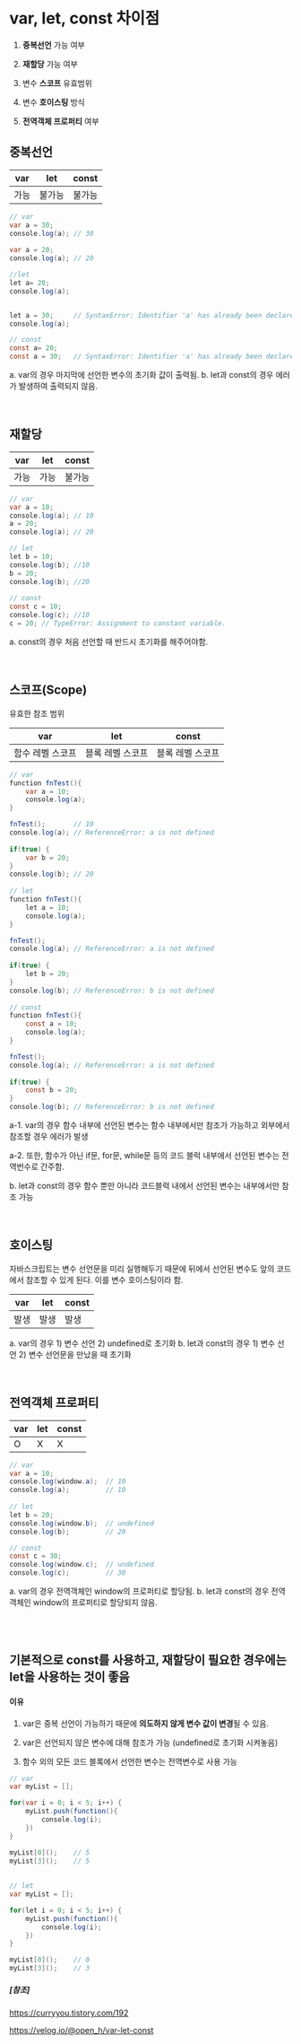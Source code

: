 # var, let, const 차이점
1. **중복선언** 가능 여부

2. **재할당** 가능 여부

3. 변수 **스코프** 유효범위

4. 변수 **호이스팅** 방식

5. **전역객체 프로퍼티** 여부


## 중복선언
|var|let |const|
|--|--|--|
| 가능 | 불가능 |불가능|

```java
// var
var a = 30;
console.log(a);	// 30
 
var a = 20;
console.log(a);	// 20

//let
let a= 20;
console.log(a);	


let a = 30;		// SyntaxError: Identifier 'a' has already been declared
console.log(a);

// const
const a= 20;
const a = 30;	// SyntaxError: Identifier 'a' has already been declared
```
a. var의 경우 마지막에 선언한 변수의 초기화 값이 출력됨.
b. let과 const의 경우 에러가 발생하여 출력되지 않음.

<br>

## 재할당

|var|let |const|
|--|--|--|
| 가능 | 가능 |불가능|

```java
// var
var a = 10;
console.log(a);	// 10
a = 20;
console.log(a);	// 20

// let 
let b = 10;
console.log(b);	//10
b = 20;
console.log(b);	//20
 
// const
const c = 10;
console.log(c);	//10
c = 20;	// TypeError: Assignment to constant variable.
```
a. const의 경우 처음 선언할 때 반드시 초기화를 해주어야함.

<br>

## 스코프(Scope)
유효한 참조 범위

|var|let |const|
|--|--|--|
| 함수 레벨 스코프 | 블록 레벨 스코프 |블록 레벨 스코프|

```java
// var
function fnTest(){
	var a = 10;
	console.log(a);	
}

fnTest();		// 10
console.log(a);	// ReferenceError: a is not defined
	
if(true) {
	var b = 20;
}
console.log(b);	// 20
 
// let 
function fnTest(){
	let a = 10;
	console.log(a);
}

fnTest();
console.log(a);	// ReferenceError: a is not defined
	
if(true) {
	let b = 20;
}
console.log(b);	// ReferenceError: b is not defined
 
// const 
function fnTest(){
	const a = 10;
	console.log(a);
}

fnTest();
console.log(a);	// ReferenceError: a is not defined
	
if(true) {
	const b = 20;
}
console.log(b);	// ReferenceError: b is not defined
```
a-1. var의 경우 함수 내부에 선언된 변수는 함수 내부에서만 참조가 가능하고 외부에서 참조할 경우 에러가 발생

a-2. 또한, 함수가 아닌 if문, for문, while문 등의 코드 블럭 내부에서 선언된 변수는 전역번수로 간주함.

b. let과 const의 경우 함수 뿐만 아니라 코드블럭 내에서 선언된 변수는 내부에서만 참조 가능

<br>

## 호이스팅
자바스크립트는 변수 선언문을 미리 실행해두기 때문에 뒤에서 선언된 변수도 앞의 코드에서 참조할 수 있게 된다. 이를 변수 호이스팅이라 함.

|var|let |const|
|--|--|--|
| 발생 | 발생 |발생|

a. var의 경우 1) 변수 선언 2) undefined로 초기화
b. let과 const의 경우 1) 변수 선언 2) 변수 선언문을 만났을 때 초기화

<br>

## 전역객체 프로퍼티

|var|let |const|
|--|--|--|
| O | X |X|

```java
// var
var a = 10;
console.log(window.a);	// 10
console.log(a);			// 10
		
// let
let b = 20;
console.log(window.b);	// undefined
console.log(b);			// 20

// const
const c = 30;
console.log(window.c);	// undefined
console.log(c);			// 30
```
a. var의 경우 전역객체인 window의 프로퍼티로 할당됨.
b. let과 const의 경우 전역객체인 window의 프로퍼티로 할당되지 않음.


<br><br>

## 기본적으로 const를 사용하고, 재할당이 필요한 경우에는 let을 사용하는 것이 좋음

#### 이유

1. var은 중복 선언이 가능하기 때문에 **의도하지 않게 변수 값이 변경**될 수 있음.

2. var은 선언되지 않은 변수에 대해 참조가 가능 (undefined로 초기화 시켜놓음)

3. 함수 외의 모든 코드 블록에서 선언한 변수는 전역변수로 사용 가능

```java
// var
var myList = [];

for(var i = 0; i < 5; i++) {
	myList.push(function(){
		console.log(i);
	})
}

myList[0]();	// 5
myList[3]();	// 5
 
 
// let
var myList = [];

for(let i = 0; i < 5; i++) {
	myList.push(function(){
		console.log(i);
	})
}

myList[0]();	// 0
myList[3]();	// 3
```



##### [참조]
https://curryyou.tistory.com/192

https://velog.io/@open_h/var-let-const
